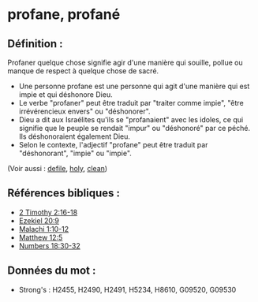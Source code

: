 # profane, profané

## Définition :

Profaner quelque chose signifie agir d'une manière qui souille, pollue ou manque de respect à quelque chose de sacré.

* Une personne profane est une personne qui agit d'une manière qui est impie et qui déshonore Dieu.
* Le verbe "profaner" peut être traduit par "traiter comme impie", "être irrévérencieux envers" ou "déshonorer".
* Dieu a dit aux Israélites qu'ils se "profanaient" avec les idoles, ce qui signifie que le peuple se rendait "impur" ou "déshonoré" par ce péché. Ils déshonoraient également Dieu.
* Selon le contexte, l'adjectif "profane" peut être traduit par "déshonorant", "impie" ou "impie".

(Voir aussi : [defile](../other/defile.md), [holy](../kt/holy.md), [clean](../kt/clean.md))

## Références bibliques :

* [2 Timothy 2:16-18](rc://en/tn/help/2ti/02/16)
* [Ezekiel 20:9](rc://en/tn/help/ezk/20/09)
* [Malachi 1:10-12](rc://en/tn/help/mal/01/10)
* [Matthew 12:5](rc://en/tn/help/mat/12/05)
* [Numbers 18:30-32](rc://en/tn/help/num/18/30)

## Données du mot :

* Strong's : H2455, H2490, H2491, H5234, H8610, G09520, G09530
